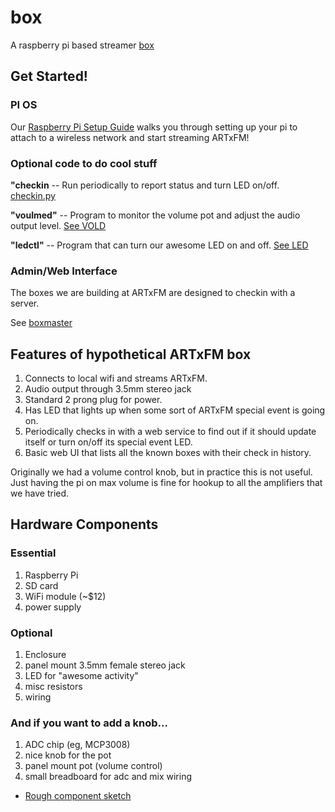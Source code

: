 

box
===

A raspberry pi based streamer [box](https://www.dropbox.com/s/lz5jfjrbqe1v3qf/box-sm.jpg)


Get Started!
-------------------

### PI OS ###

Our [Raspberry Pi Setup Guide](rpi-config.md) walks you through setting
up your pi to attach to a wireless network and start streaming ARTxFM!


### Optional code to do cool stuff ###

**"checkin** -- Run periodically to report status and turn LED on/off.
[checkin.py](checkin.py)

**"voulmed"** -- Program to monitor the volume pot and adjust the audio
  output level.  [See VOLD](README_VOLD.md)

**"ledctl"** -- Program that can turn our awesome LED on and
  off. [See LED](README_LED.md)


### Admin/Web Interface ###

The boxes we are building at ARTxFM are designed to checkin with a
server.  

See [boxmaster](https://github.com/artxfm/boxmaster)



Features of hypothetical ARTxFM box 
-----------------------------------

1.  Connects to local wifi and streams ARTxFM.
2.  Audio output through 3.5mm stereo jack
3.  Standard 2 prong plug for power.
4.  Has LED that lights up when some sort of ARTxFM
    special event is going on.
5.  Periodically checks in with a web service to find out
    if it should update itself or turn on/off its special
    event LED.
6.  Basic web UI that lists all the known
    boxes with their check in history.

Originally we had a volume control knob, but in practice this is not
useful.  Just having the pi on max volume is fine for hookup to all the
amplifiers that we have tried.


Hardware Components
-------------------

### Essential

1.  Raspberry Pi
2.  SD card
3.  WiFi module (~$12)
4.  power supply


### Optional

1.  Enclosure
2.  panel mount 3.5mm female stereo jack
3.  LED for "awesome activity"
4.  misc resistors
5.  wiring


### And if you want to add a knob...

1.  ADC chip (eg, MCP3008)
2.  nice knob for the pot
3.  panel mount pot (volume control)
4.  small breadboard for adc and mix wiring


-  [Rough component sketch](https://www.dropbox.com/s/ken41udn5poh1pn/2013-06-24%2011.56.48.jpg)




